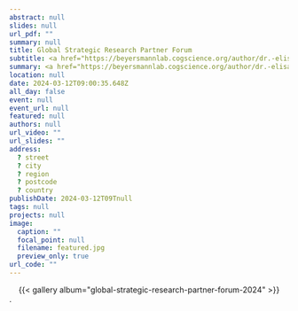 ```yaml
---
abstract: null
slides: null
url_pdf: ""
summary: null
title: Global Strategic Research Partner Forum
subtitle: <a href="https://beyersmannlab.cogscience.org/author/dr.-elisabeth-lisi-beyersmann/" target="_blank">Dr. Lisi Beyersmann</a> participated in Macquarie University's Global Strategic Research Partner Forum, which united delegates from eight esteemed universities across the globe to launch the Global Research Training Strategy. The forum delegates engaged in collaborative research-based workshops (12-14 March 2024).
summary: <a href="https://beyersmannlab.cogscience.org/author/dr.-elisabeth-lisi-beyersmann/" target="_blank">Dr. Lisi Beyersmann</a> participated in Macquarie University's Global Strategic Research Partner Forum, which united delegates from eight esteemed universities across the globe to launch the Global Research Training Strategy. The forum delegates engaged in collaborative research-based workshops (12-14 March 2024).
location: null
date: 2024-03-12T09:00:35.648Z
all_day: false
event: null
event_url: null
featured: null
authors: null
url_video: ""
url_slides: ""
address:
  ? street
  ? city
  ? region
  ? postcode
  ? country
publishDate: 2024-03-12T09Tnull
tags: null
projects: null
image:
  caption: ""
  focal_point: null
  filename: featured.jpg
  preview_only: true
url_code: ""
---
```


<center>{{< gallery album="global-strategic-research-partner-forum-2024" >}}</center>.
